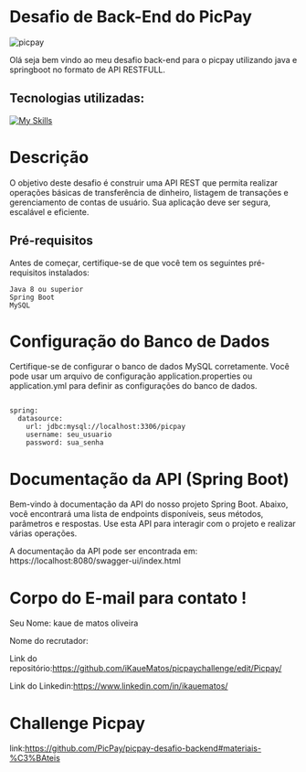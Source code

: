 # Desafio de Back-End do PicPay

![picpay](https://www.foregon.com/media/uploads/2021/05/235-picpay-1.jpg)

Olá seja bem vindo ao meu desafio back-end para o picpay utilizando java e springboot no formato de API RESTFULL.

## Tecnologias utilizadas:
[![My Skills](https://skillicons.dev/icons?i=java,spring,mysql)](https://skillicons.dev)

# Descrição

O objetivo deste desafio é construir uma API REST que permita realizar operações básicas de transferência de dinheiro, listagem de transações e gerenciamento de contas de usuário. Sua aplicação deve ser segura, escalável e eficiente.

## Pré-requisitos

Antes de começar, certifique-se de que você tem os seguintes pré-requisitos instalados:

    Java 8 ou superior
    Spring Boot
    MySQL

# Configuração do Banco de Dados

Certifique-se de configurar o banco de dados MySQL corretamente. Você pode usar um arquivo de configuração application.properties ou application.yml para definir as configurações do banco de dados.

```

spring:
  datasource:
    url: jdbc:mysql://localhost:3306/picpay
    username: seu_usuario
    password: sua_senha

```

# Documentação da API (Spring Boot)

Bem-vindo à documentação da API do nosso projeto Spring Boot. Abaixo, você encontrará uma lista de endpoints disponíveis, seus métodos, parâmetros e respostas. Use esta API para interagir com o projeto e realizar várias operações.

A documentação da API pode ser encontrada em: https://localhost:8080/swagger-ui/index.html


# Corpo do E-mail para contato !

Seu Nome: kaue de matos oliveira

Nome do recrutador:

Link do repositório:https://github.com/iKaueMatos/picpaychallenge/edit/Picpay/

Link do Linkedin:https://www.linkedin.com/in/ikauematos/

# Challenge Picpay

link:https://github.com/PicPay/picpay-desafio-backend#materiais-%C3%BAteis
